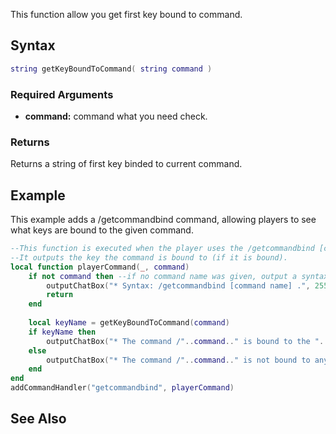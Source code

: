 This function allow you get first key bound to command.

Syntax
------

``` lua
string getKeyBoundToCommand( string command )
```

### Required Arguments

-   **command:** command what you need check.

### Returns

Returns a string of first key binded to current command.

Example
-------

This example adds a /getcommandbind command, allowing players to see what keys are bound to the given command.

``` lua
--This function is executed when the player uses the /getcommandbind [command] command.
--It outputs the key the command is bound to (if it is bound).
local function playerCommand(_, command)
    if not command then --if no command name was given, output a syntax error message.
        outputChatBox("* Syntax: /getcommandbind [command name] .", 255, 0, 0)
        return
    end
    
    local keyName = getKeyBoundToCommand(command)
    if keyName then
        outputChatBox("* The command /"..command.." is bound to the "..keyName.." key.", 0, 0, 255)
    else
        outputChatBox("* The command /"..command.." is not bound to any keys.", 0, 0, 255)
    end
end
addCommandHandler("getcommandbind", playerCommand)
```

See Also
--------
